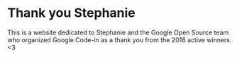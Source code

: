 # Thank you Stephanie

This is a website dedicated to Stephanie and the Google Open Source team who organized Google Code-in as a thank you from the 2018 active winners <3
